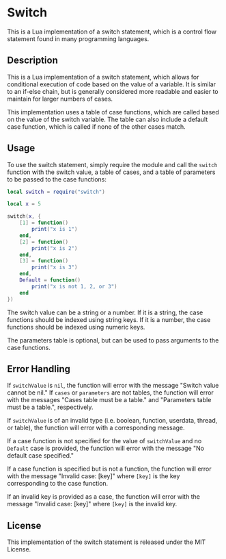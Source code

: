 # Switch
This is a Lua implementation of a switch statement, which is a control flow statement found in many programming languages.

## Description

This is a Lua implementation of a switch statement, which allows for conditional execution of code based on the value of a variable. It is similar to an if-else chain, but is generally considered more readable and easier to maintain for larger numbers of cases.

This implementation uses a table of case functions, which are called based on the value of the switch variable. The table can also include a default case function, which is called if none of the other cases match.

## Usage

To use the switch statement, simply require the module and call the `switch` function with the switch value, a table of cases, and a table of parameters to be passed to the case functions:

```lua
local switch = require("switch")

local x = 5

switch(x, {
    [1] = function()
        print("x is 1")
    end,
    [2] = function()
        print("x is 2")
    end,
    [3] = function()
        print("x is 3")
    end,
    Default = function()
        print("x is not 1, 2, or 3")
    end
})
```

The switch value can be a string or a number. If it is a string, the case functions should be indexed using string keys. If it is a number, the case functions should be indexed using numeric keys.

The parameters table is optional, but can be used to pass arguments to the case functions.

## Error Handling

If `switchValue` is `nil`, the function will error with the message "Switch value cannot be nil." If `cases` or `parameters` are not tables, the function will error with the messages "Cases table must be a table." and "Parameters table must be a table.", respectively.

If `switchValue` is of an invalid type (i.e. boolean, function, userdata, thread, or table), the function will error with a corresponding message.

If a case function is not specified for the value of `switchValue` and no `Default` case is provided, the function will error with the message "No default case specified."

If a case function is specified but is not a function, the function will error with the message "Invalid case: [key]" where `[key]` is the key corresponding to the case function.

If an invalid key is provided as a case, the function will error with the message "Invalid case: [key]" where `[key]` is the invalid key.


## License

This implementation of the switch statement is released under the MIT License.
